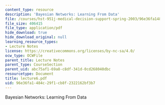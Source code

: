 ```yaml
---
content_type: resource
description: 'Bayesian Networks: Learning From Data'
file: /courses/hst-951j-medical-decision-support-spring-2003/96e36fa1484c29f1cb8f2322162bf3b7_lecture6.pdf
file_size: 406415
file_type: application/pdf
hide_download: true
hide_download_original: null
learning_resource_types:
- Lecture Notes
license: https://creativecommons.org/licenses/by-nc-sa/4.0/
ocw_type: OCWFile
parent_title: Lecture Notes
parent_type: CourseSection
parent_uid: abc75af1-69a8-c8df-341d-0cd268040dbc
resourcetype: Document
title: lecture6.pdf
uid: 96e36fa1-484c-29f1-cb8f-2322162bf3b7
---
```

Bayesian Networks: Learning From Data